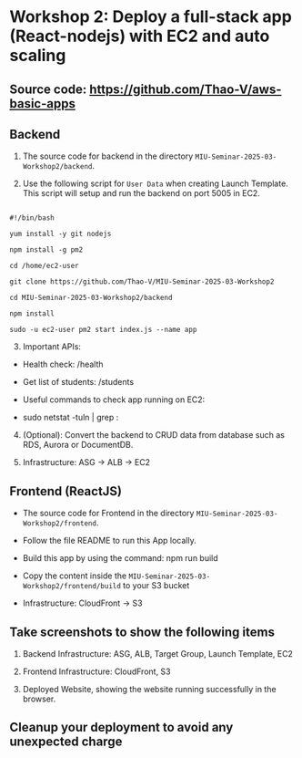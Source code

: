 # Workshop 2: Deploy a full-stack app (React-nodejs) with EC2 and auto scaling

## Source code: https://github.com/Thao-V/aws-basic-apps

## Backend

1. The source code for backend in the directory `MIU-Seminar-2025-03-Workshop2/backend`.

2. Use the following script for `User Data` when creating Launch Template. This script will setup and run the backend on port 5005 in EC2.

```

#!/bin/bash

yum install -y git nodejs

npm install -g pm2

cd /home/ec2-user

git clone https://github.com/Thao-V/MIU-Seminar-2025-03-Workshop2

cd MIU-Seminar-2025-03-Workshop2/backend

npm install

sudo -u ec2-user pm2 start index.js --name app

```

3. Important APIs:

* Health check: /health

* Get list of students: /students

* Useful commands to check app running on EC2:

* sudo netstat -tuln | grep :<port>

4. (Optional): Convert the backend to CRUD data from database such as RDS, Aurora or DocumentDB.

5. Infrastructure: ASG -> ALB -> EC2

## Frontend (ReactJS)

* The source code for Frontend in the directory `MIU-Seminar-2025-03-Workshop2/frontend`.

* Follow the file README to run this App locally.

* Build this app by using the command: npm run build

* Copy the content inside the `MIU-Seminar-2025-03-Workshop2/frontend/build` to your S3 bucket

* Infrastructure: CloudFront -> S3

## Take screenshots to show the following items

1. Backend Infrastructure: ASG, ALB, Target Group, Launch Template, EC2

2. Frontend Infrastructure: CloudFront, S3

3. Deployed Website, showing the website running successfully in the browser.

## Cleanup your deployment to avoid any unexpected charge